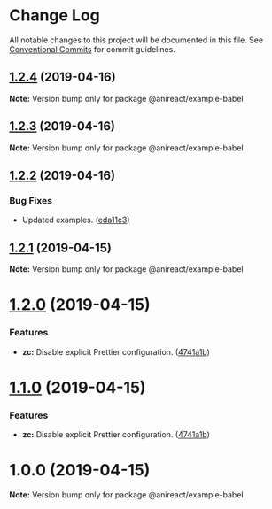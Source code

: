 # Change Log

All notable changes to this project will be documented in this file.
See [Conventional Commits](https://conventionalcommits.org) for commit guidelines.

## [1.2.4](https://github.com/anireact/zc/compare/v1.2.3...v1.2.4) (2019-04-16)

**Note:** Version bump only for package @anireact/example-babel





## [1.2.3](https://github.com/anireact/zc/compare/v1.2.2...v1.2.3) (2019-04-16)

**Note:** Version bump only for package @anireact/example-babel





## [1.2.2](https://github.com/anireact/zc/compare/v1.2.1...v1.2.2) (2019-04-16)


### Bug Fixes

* Updated examples. ([eda11c3](https://github.com/anireact/zc/commit/eda11c3))





## [1.2.1](https://github.com/anireact/zc/compare/v1.2.0...v1.2.1) (2019-04-15)

**Note:** Version bump only for package @anireact/example-babel





# [1.2.0](https://github.com/anireact/zc/compare/v1.0.0...v1.2.0) (2019-04-15)


### Features

* **zc:** Disable explicit Prettier configuration. ([4741a1b](https://github.com/anireact/zc/commit/4741a1b))





# [1.1.0](https://github.com/anireact/zc/compare/v1.0.0...v1.1.0) (2019-04-15)


### Features

* **zc:** Disable explicit Prettier configuration. ([4741a1b](https://github.com/anireact/zc/commit/4741a1b))





# 1.0.0 (2019-04-15)

**Note:** Version bump only for package @anireact/example-babel
